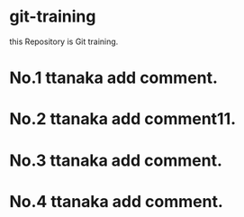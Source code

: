 # git-training
this Repository is Git training.

# No.1 ttanaka add comment.
# No.2 ttanaka add comment11.
# No.3 ttanaka add comment.
# No.4 ttanaka add comment.